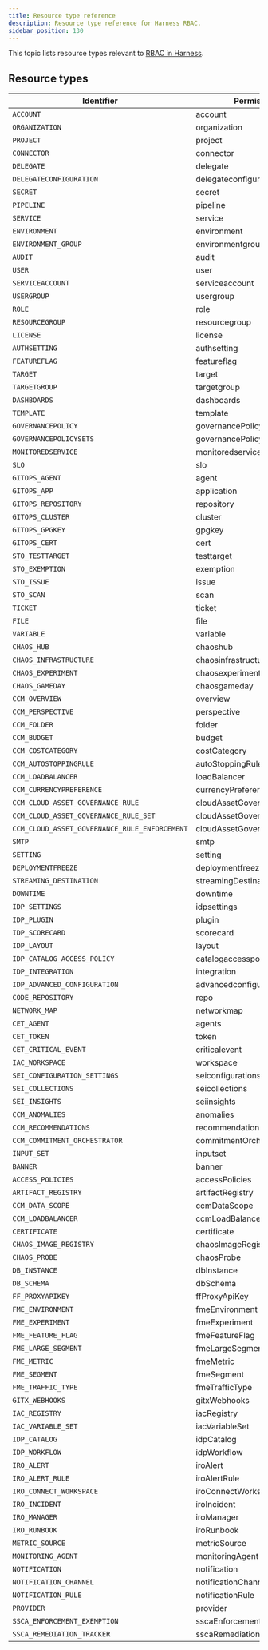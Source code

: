 ```yaml
---
title: Resource type reference
description: Resource type reference for Harness RBAC.
sidebar_position: 130
---
```


This topic lists resource types relevant to [RBAC in Harness](./rbac-in-harness.md).

## Resource types

| Identifier | Permission key |
| ---  | ----------- |
| `ACCOUNT` | account |
| `ORGANIZATION` | organization |
| `PROJECT` | project |
| `CONNECTOR` | connector |
| `DELEGATE` | delegate |
| `DELEGATECONFIGURATION` | delegateconfiguration |
| `SECRET` | secret |
| `PIPELINE` | pipeline |
| `SERVICE` | service |
| `ENVIRONMENT` | environment |
| `ENVIRONMENT_GROUP` | environmentgroup |
| `AUDIT` | audit |
| `USER` | user |
| `SERVICEACCOUNT` | serviceaccount |
| `USERGROUP` |usergroup|
| `ROLE` |role|
| `RESOURCEGROUP`| resourcegroup|
| `LICENSE` |license|
| `AUTHSETTING` |authsetting|
| `FEATUREFLAG` |featureflag|
| `TARGET` | target|
| `TARGETGROUP` |targetgroup|
| `DASHBOARDS` |dashboards|
| `TEMPLATE` |template|
| `GOVERNANCEPOLICY` |governancePolicy|
| `GOVERNANCEPOLICYSETS` |governancePolicySets|
| `MONITOREDSERVICE` |monitoredservice|
| `SLO` |slo|
| `GITOPS_AGENT` |agent|
| `GITOPS_APP` |application|
| `GITOPS_REPOSITORY` |repository|
| `GITOPS_CLUSTER` |cluster|
| `GITOPS_GPGKEY` |gpgkey|
| `GITOPS_CERT` |cert|
| `STO_TESTTARGET` |testtarget|
| `STO_EXEMPTION` |exemption|
| `STO_ISSUE` |issue|
| `STO_SCAN` |   scan|
| `TICKET` |ticket|
| `FILE` |file|
| `VARIABLE` |variable|
| `CHAOS_HUB` |chaoshub|
| `CHAOS_INFRASTRUCTURE` |chaosinfrastructure|
| `CHAOS_EXPERIMENT` |chaosexperiment|
| `CHAOS_GAMEDAY` |chaosgameday|
| `CCM_OVERVIEW` |overview|
| `CCM_PERSPECTIVE` |perspective|
| `CCM_FOLDER` |folder|
| `CCM_BUDGET` | budget|
| `CCM_COSTCATEGORY`  |costCategory|
| `CCM_AUTOSTOPPINGRULE`  |autoStoppingRule|
| `CCM_LOADBALANCER ` |loadBalancer|
| `CCM_CURRENCYPREFERENCE`  |currencyPreference|
| `CCM_CLOUD_ASSET_GOVERNANCE_RULE` |cloudAssetGovernanceRule|
| `CCM_CLOUD_ASSET_GOVERNANCE_RULE_SET`  |cloudAssetGovernanceRuleSet|
| `CCM_CLOUD_ASSET_GOVERNANCE_RULE_ENFORCEMENT`  |cloudAssetGovernanceEnforcement|
| `SMTP`  |smtp|
| `SETTING`  |setting|
| `DEPLOYMENTFREEZE`  |deploymentfreeze|
| `STREAMING_DESTINATION` | streamingDestination|
| `DOWNTIME`  |downtime|
| `IDP_SETTINGS` |  idpsettings|
| `IDP_PLUGIN`   | plugin|
| `IDP_SCORECARD`  |   scorecard|
| `IDP_LAYOUT`   |  layout|
| `IDP_CATALOG_ACCESS_POLICY`  |   catalogaccesspolicy|
| `IDP_INTEGRATION`   |  integration|
| `IDP_ADVANCED_CONFIGURATION`  |   advancedconfiguration|
| `CODE_REPOSITORY` |  repo|
| `NETWORK_MAP` |  networkmap|
| `CET_AGENT` |  agents|
| `CET_TOKEN`  | token|
| `CET_CRITICAL_EVENT` | criticalevent|
| `IAC_WORKSPACE`  | workspace|
| `SEI_CONFIGURATION_SETTINGS` |seiconfigurationsettings|
| `SEI_COLLECTIONS`  |  seicollections|
| `SEI_INSIGHTS`  |  seiinsights|
| `CCM_ANOMALIES`  |  anomalies|
| `CCM_RECOMMENDATIONS`  |  recommendations|
| `CCM_COMMITMENT_ORCHESTRATOR` |commitmentOrchestrator|
| `INPUT_SET` |  inputset|
| `BANNER` | banner |
| `ACCESS_POLICIES` | accessPolicies |
| `ARTIFACT_REGISTRY` | artifactRegistry |
| `CCM_DATA_SCOPE` | ccmDataScope |
| `CCM_LOADBALANCER` | ccmLoadBalancer |
| `CERTIFICATE` | certificate |
| `CHAOS_IMAGE_REGISTRY` | chaosImageRegistry |
| `CHAOS_PROBE` | chaosProbe |
| `DB_INSTANCE` | dbInstance |
| `DB_SCHEMA` | dbSchema |
| `FF_PROXYAPIKEY` | ffProxyApiKey |
| `FME_ENVIRONMENT` | fmeEnvironment |
| `FME_EXPERIMENT` | fmeExperiment |
| `FME_FEATURE_FLAG` | fmeFeatureFlag |
| `FME_LARGE_SEGMENT` | fmeLargeSegment |
| `FME_METRIC` | fmeMetric |
| `FME_SEGMENT` | fmeSegment |
| `FME_TRAFFIC_TYPE` | fmeTrafficType |
| `GITX_WEBHOOKS` | gitxWebhooks |
| `IAC_REGISTRY` | iacRegistry |
| `IAC_VARIABLE_SET` | iacVariableSet |
| `IDP_CATALOG` | idpCatalog |
| `IDP_WORKFLOW` | idpWorkflow |
| `IRO_ALERT` | iroAlert |
| `IRO_ALERT_RULE` | iroAlertRule |
| `IRO_CONNECT_WORKSPACE` | iroConnectWorkspace |
| `IRO_INCIDENT` | iroIncident |
| `IRO_MANAGER` | iroManager |
| `IRO_RUNBOOK` | iroRunbook |
| `METRIC_SOURCE` | metricSource |
| `MONITORING_AGENT` | monitoringAgent |
| `NOTIFICATION` | notification |
| `NOTIFICATION_CHANNEL` | notificationChannel |
| `NOTIFICATION_RULE` | notificationRule |
| `PROVIDER` | provider |
| `SSCA_ENFORCEMENT_EXEMPTION` | sscaEnforcementExemption |
| `SSCA_REMEDIATION_TRACKER` | sscaRemediationTracker |
